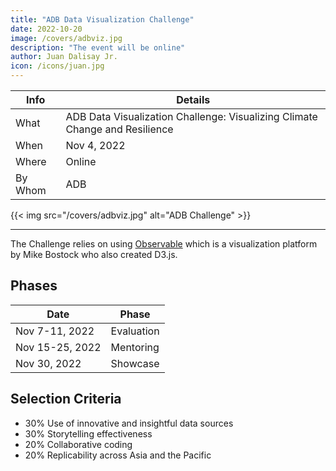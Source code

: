 ```yaml
---
title: "ADB Data Visualization Challenge"
date: 2022-10-20
image: /covers/adbviz.jpg
description: "The event will be online"
author: Juan Dalisay Jr.
icon: /icons/juan.jpg
---
```




Info | Details 
--- | ---
What | ADB Data Visualization Challenge: Visualizing Climate Change and Resilience
When | Nov 4, 2022
Where | Online
By Whom | ADB

{{< img src="/covers/adbviz.jpg" alt="ADB Challenge" >}}

---

The Challenge relies on using [Observable](https://observablehq.com/) which is a visualization platform by Mike Bostock who also created D3.js.



## Phases

Date | Phase
--- | ---
Nov 7-11, 2022 | Evaluation
Nov 15-25, 2022 | Mentoring
Nov 30, 2022 | Showcase


## Selection Criteria

- 30% Use of innovative and insightful data sources
- 30% Storytelling effectiveness
- 20% Collaborative coding
- 20% Replicability across Asia and the Pacific


<!-- Participants are encouraged to identify and explore publicly-available data from any source. Examples of innovative and insightful data sources are those that have been recently published, those that provide real-time information from data streams, those integrating multiple sensors (such as weather station and meteorological data, etc). -->


<!-- A good solution is one that tells a compelling story that can be easily understood by a variety of audiences. As participants seeks to describe climate change risk and resilience, it is important not only to approach data analytics and visualization from technical points of entry, but also to ensure that visualization convey the meaning and insights obtained from these data in a easy-to-understand and compelling manner. -->


<!-- The Observable platform aims to help people make sense of data---together. Collaborative coding may be considered as coding that starts from identifying and adapting pre-existing work shared on Observable, and re-purposing that code to suite this challenge. Collaborative coding may also be considered as team submissions demonstrating the contributions of multiple authors. -->


<!-- Research on climate change and resilience is most effective when it can be shared and adapted across time and space. Visualizations that are designed to be 'portable' from one country to another and those that may be repeated over time as new information become available to give further insights into changing trends will be prioritized for this challenge. --> 

<!-- 
he challenge is open to submissions from all individuals and teams. To formally participate, applicants must register two (2) accounts:

ADB Challenge platform
Observable
Submissions must be published on Observable. Teams must submit their Observable notebook code to ADB through the Challenge platform on or before November 4, 2022 at 23:59 PM [GMT +8].

During the application stage, Participants will be asked to provide the following as part of the registration and submission process [mandatory]:

Team introduction - Team introduction, including team members’ professional backgrounds and interests in climate data visualization and data literacy. Participants can also indicate their mentoring requests during the application period. (optional). This document should be submitted in PDF format. - Mandatory
Data Story Notebook - Data Story Notebook, which will be submitted as a .tar file downloaded from Observable and re-uploaded to the ADB Challenge platform along with a short summary of the submission and link to the publication URL - Mandatory
Data Links and Citation - Mandatory
Discussions of the techniques used to find, gather, analyze and visualize data. Mandatory
 

Parameters/Tips on Submission

Submissions must use public data. No sensitive data or code may be used. Treat all information about the content of the submission as acceptable for public disclosure.
No representation of national/country borders may be used in the submissions. Any submissions using maps showing country or sub-country administrative areas with an international borders must ensure that the maps are drawn using abstracted representations of national borders (e.g., hexbins or grid cartograms) or that map layers show only natural geographic areas, with all representations of national borders removed.
Submissions must avoid discussion of, or reference to, disputed borders, areas, regions, etc.
Submissions must not be derogatory or negative in focus; Submissions must emphasize resilience to climate change.
Submissions should focus on one or more of ADB's developing member countries or on comparisons between member regions.
The languages of Submissions should be a combination of English and JavaScript.
 
Participants must be from ADB member countries. If a participant does not upload a Submission on the Challenge platform before the deadline, this will be considered as a withdrawal from the Challenge. All qualifying Submissions will be showcased in an Observable collection.

EVALUATION
November 7-11 , 2022 
 
Up to 5 Participants' will be shortlisted to proceed to the mentoring stag -->